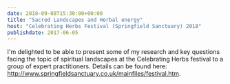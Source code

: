 ```yaml
---
date: 2018-09-08T15:30:00+00:00
title: "Sacred Landscapes and Herbal energy"
host: "Celebrating Herbs Festival (Springfield Sanctuary) 2018"
publishdate: 2017-06-05
---
```


I'm delighted to be able to present some of my research and key questions facing the topic of spiritual landscapes at the Celebrating Herbs festival to a group of expert practitioners. Details can be found here: http://www.springfieldsanctuary.co.uk/mainfiles/festival.htm.